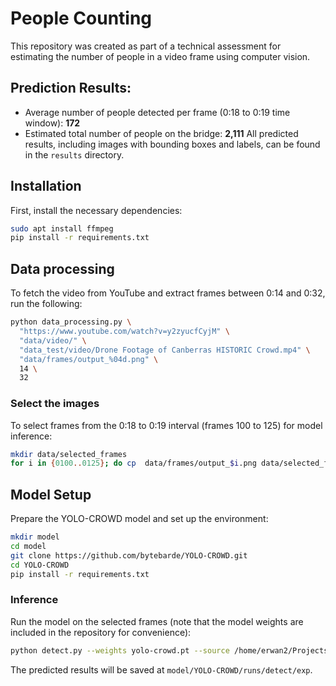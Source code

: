 # People Counting
This repository was created as part of a technical assessment for estimating the number of people in a video frame using computer vision.

## Prediction Results:
* Average number of people detected per frame (0:18 to 0:19 time window): **172**
* Estimated total number of people on the bridge: **2,111**
All predicted results, including images with bounding boxes and labels, can be found in the `results` directory.

## Installation
First, install the necessary dependencies:
```bash
sudo apt install ffmpeg
pip install -r requirements.txt
```

## Data processing
To fetch the video from YouTube and extract frames between 0:14 and 0:32, run the following:
```bash
python data_processing.py \
  "https://www.youtube.com/watch?v=y2zyucfCyjM" \
  "data/video/" \
  "data_test/video/Drone Footage of Canberras HISTORIC Crowd.mp4" \
  "data/frames/output_%04d.png" \
  14 \
  32
```
### Select the images
To select frames from the 0:18 to 0:19 interval (frames 100 to 125) for model inference:
```bash
mkdir data/selected_frames
for i in {0100..0125}; do cp  data/frames/output_$i.png data/selected_frames/; done
```

## Model Setup
Prepare the YOLO-CROWD model and set up the environment:
```bash
mkdir model
cd model
git clone https://github.com/bytebarde/YOLO-CROWD.git
cd YOLO-CROWD
pip install -r requirements.txt
```

### Inference
Run the model on the selected frames (note that the model weights are included in the repository for convenience):
```bash
python detect.py --weights yolo-crowd.pt --source /home/erwan2/Projects/people_counting/data/selected_frames
```
The predicted results will be saved at `model/YOLO-CROWD/runs/detect/exp`.